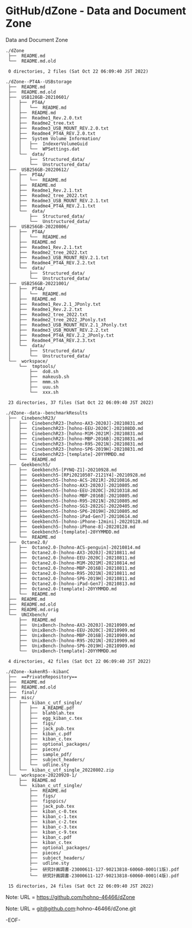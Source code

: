 # GitHub/dZone - Data and Document Zone

Data and Document Zone

    ./dZone
     ├──  README.md
     └──  README.md.old
     
     0 directories, 2 files (Sat Oct 22 06:09:40 JST 2022)

    ./dZone--PT4A--USBstorage
     ├──  README.md
     ├──  README.md.old
     ├──  USB128GB-20210601/
     │   ├──  PT4A/
     │   │   └──  README.md
     │   ├──  README.md
     │   ├──  Readme1_Rev.2.0.txt
     │   ├──  Readme2_tree.txt
     │   ├──  Readme3_USB_MOUNT_REV.2.0.txt
     │   ├──  Readme4_PT4A_REV.2.0.txt
     │   ├──  System Volume Information/
     │   │   ├──  IndexerVolumeGuid
     │   │   └──  WPSettings.dat
     │   └──  data/
     │       ├──  Structured_data/
     │       └──  Unstructured_data/
     ├──  USB256GB-20220612/
     │   ├──  PT4A/
     │   │   └──  README.md
     │   ├──  README.md
     │   ├──  Readme1_Rev.2.1.txt
     │   ├──  Readme2_tree_2022.txt
     │   ├──  Readme3_USB_MOUNT_REV.2.1.txt
     │   ├──  Readme4_PT4A_REV.2.1.txt
     │   └──  data/
     │       ├──  Structured_data/
     │       └──  Unstructured_data/
     ├──  USB256GB-20220806/
     │   ├──  PT4A/
     │   │   └──  README.md
     │   ├──  README.md
     │   ├──  Readme1_Rev.2.1.txt
     │   ├──  Readme2_tree_2022.txt
     │   ├──  Readme3_USB_MOUNT_REV.2.1.txt
     │   ├──  Readme4_PT4A_REV.2.2.txt
     │   └──  data/
     │       ├──  Structured_data/
     │       └──  Unstructured_data/
     ├──  USB256GB-20221001/
     │   ├──  PT4A/
     │   │   └──  README.md
     │   ├──  README.md
     │   ├──  Readme1_Rev.2.1_JPonly.txt
     │   ├──  Readme1_Rev.2.2.txt
     │   ├──  Readme2_tree_2022.txt
     │   ├──  Readme2_tree_2022_JPonly.txt
     │   ├──  Readme3_USB_MOUNT_REV.2.1_JPonly.txt
     │   ├──  Readme3_USB_MOUNT_REV.2.2.txt
     │   ├──  Readme4_PT4A_REV.2.2_JPonly.txt
     │   ├──  Readme4_PT4A_REV.2.3.txt
     │   └──  data/
     │       ├──  Structured_data/
     │       └──  Unstructured_data/
     └──  workspace/
         └──  tmptools/
             ├──  do8.sh
             ├──  makeusb.sh
             ├──  mmm.sh
             ├──  uuu.sh
             └──  xxx.sh
     
     23 directories, 37 files (Sat Oct 22 06:09:40 JST 2022)

    ./dZone--data--benchmarkResults
     ├──  CinebenchR23/
     │   ├──  CinebenchR23-[hohno-AX3-2020J]-20210831.md
     │   ├──  CinebenchR23-[hohno-EEU-2020C]-202108DD.md
     │   ├──  CinebenchR23-[hohno-M1M-2021M]-20210831.md
     │   ├──  CinebenchR23-[hohno-MBP-2016B]-20210831.md
     │   ├──  CinebenchR23-[hohno-R95-2021N]-20210831.md
     │   ├──  CinebenchR23-[hohno-SP6-2019H]-20210831.md
     │   ├──  CinebenchR23-[template]-20YYMMDD.md
     │   └──  README.md
     ├──  Geekbench5/
     │   ├──  Geekbench5-[PYNQ-Z1]-20210928.md
     │   ├──  Geekbench5-[RPi20210507-2121Y4]-20210928.md
     │   ├──  Geekbench5-[hohno-ACS-2021R]-20210816.md
     │   ├──  Geekbench5-[hohno-AX3-2020J]-20210805.md
     │   ├──  Geekbench5-[hohno-EEU-2020C]-20210318.md
     │   ├──  Geekbench5-[hohno-MBP-2016B]-20210805.md
     │   ├──  Geekbench5-[hohno-R95-2021N]-20210805.md
     │   ├──  Geekbench5-[hohno-SG3-2022G]-20220405.md
     │   ├──  Geekbench5-[hohno-SP6-2019H]-20210805.md
     │   ├──  Geekbench5-[hohno-iPad-Gen7]-20210614.md
     │   ├──  Geekbench5-[hohno-iPhone-12mini]-20220128.md
     │   ├──  Geekbench5-[hohno-iPhone-8]-20220128.md
     │   ├──  Geekbench5-[template]-20YYMMDD.md
     │   └──  README.md
     ├──  Octane2.0/
     │   ├──  Octane2.0-[hohno-ACS-penguin]-20210814.md
     │   ├──  Octane2.0-[hohno-AX3-2020J]-20210811.md
     │   ├──  Octane2.0-[hohno-EEU-2020C]-20210811.md
     │   ├──  Octane2.0-[hohno-M1M-2021M]-20210814.md
     │   ├──  Octane2.0-[hohno-MBP-2016B]-20210811.md
     │   ├──  Octane2.0-[hohno-R95-2021N]-20210811.md
     │   ├──  Octane2.0-[hohno-SP6-2019H]-20210811.md
     │   ├──  Octane2.0-[hohno-iPad-Gen7]-20210813.md
     │   ├──  Octane2.0-[template]-20YYMMDD.md
     │   └──  README.md
     ├──  README.md
     ├──  README.md.old
     ├──  README.md.orig
     └──  UNIXbench/
         ├──  README.md
         ├──  UnixBench-[hohno-AX3-2020J]-20210909.md
         ├──  UnixBench-[hohno-EEU-2020C]-20210909.md
         ├──  UnixBench-[hohno-MBP-2016B]-20210909.md
         ├──  UnixBench-[hohno-R95-2021N]-20210909.md
         ├──  UnixBench-[hohno-SP6-2019H]-20210909.md
         └──  UnixBench-[template]-20YYMMDD.md
     
     4 directories, 42 files (Sat Oct 22 06:09:40 JST 2022)

    ./dZone--kakenR5--kibanC
     ├──  ==PrivateRepository==
     ├──  README.md
     ├──  README.md.old
     ├──  final/
     ├──  misc/
     │   ├──  kiban_c_utf_single/
     │   │   ├──  A_README.pdf
     │   │   ├──  blahblah.tex
     │   │   ├──  egg_kiban_c.tex
     │   │   ├──  figs/
     │   │   ├──  jack_pub.tex
     │   │   ├──  kiban_c.pdf
     │   │   ├──  kiban_c.tex
     │   │   ├──  optional_packages/
     │   │   ├──  pieces/
     │   │   ├──  sample_pdf/
     │   │   ├──  subject_headers/
     │   │   └──  udline.sty
     │   └──  kiban_c_utf_single_20220802.zip
     └──  workspace-20220920-1/
         ├──  README.md
         └──  kiban_c_utf_single/
             ├──  README.md
             ├──  figs/
             ├──  figspics/
             ├──  jack_pub.tex
             ├──  kiban_c-0.tex
             ├──  kiban_c-1.tex
             ├──  kiban_c-2.tex
             ├──  kiban_c-3.tex
             ├──  kiban_c-9.tex
             ├──  kiban_c.pdf
             ├──  kiban_c.tex
             ├──  optional_packages/
             ├──  pieces/
             ├──  subject_headers/
             ├──  udline.sty
             ├──  研究計画調書-23000611-127-90213818-60060-0001(1版).pdf
             └──  研究計画調書-23000611-127-90213818-60060-0001(4版).pdf
     
     15 directories, 24 files (Sat Oct 22 06:09:40 JST 2022)


Note: URL = https://github.com/hohno-46466/dZone

Note: URL = git@github.com:hohno-46466/dZone.git

-EOF-
